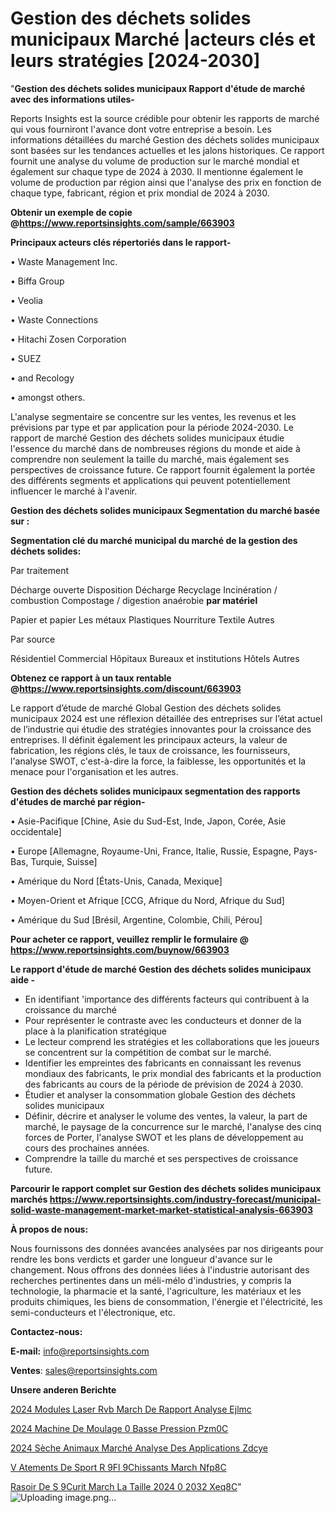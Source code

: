 # Gestion des déchets solides municipaux Marché |acteurs clés et leurs stratégies [2024-2030]

"<strong>Gestion des déchets solides municipaux Rapport d'étude de marché avec des informations utiles-</strong>

Reports Insights est la source crédible pour obtenir les rapports de marché qui vous fourniront l'avance dont votre entreprise a besoin. Les informations détaillées du marché Gestion des déchets solides municipaux sont basées sur les tendances actuelles et les jalons historiques. Ce rapport fournit une analyse du volume de production sur le marché mondial et également sur chaque type de 2024 à 2030. Il mentionne également le volume de production par région ainsi que l'analyse des prix en fonction de chaque type, fabricant, région et prix mondial de 2024 à 2030.

<strong><b>Obtenir un exemple de copie @</b></strong><a href=https://www.reportsinsights.com/sample/663903><strong><b>https://www.reportsinsights.com/sample/663903</b></strong></a>

<b>Principaux acteurs clés répertoriés dans le rapport-</b>

<b> </b>• Waste Management Inc.

• Biffa Group

• Veolia

• Waste Connections

• Hitachi Zosen Corporation

• SUEZ

• and Recology

• amongst others.

L'analyse segmentaire se concentre sur les ventes, les revenus et les prévisions par type et par application pour la période 2024-2030. Le rapport de marché Gestion des déchets solides municipaux étudie l'essence du marché dans de nombreuses régions du monde et aide à comprendre non seulement la taille du marché, mais également ses perspectives de croissance future. Ce rapport fournit également la portée des différents segments et applications qui peuvent potentiellement influencer le marché à l'avenir.

<strong>Gestion des déchets solides municipaux Segmentation du marché basée sur :</strong>

<strong> Segmentation clé du marché municipal du marché de la gestion des déchets solides: </strong>

Par traitement

Décharge ouverte
Disposition
Décharge
Recyclage
Incinération / combustion
Compostage / digestion anaérobie
<strong> par matériel </strong>

Papier et papier
Les métaux
Plastiques
Nourriture
Textile
Autres

Par source

Résidentiel
Commercial
Hôpitaux
Bureaux et institutions
Hôtels
Autres

<strong><b>Obtenez ce rapport à un taux rentable @</b></strong><a href=https://www.reportsinsights.com/discount/663903><strong><b>https://www.reportsinsights.com/discount/663903</b></strong></a>

Le rapport d’étude de marché Global Gestion des déchets solides municipaux 2024 est une réflexion détaillée des entreprises sur l’état actuel de l’industrie qui étudie des stratégies innovantes pour la croissance des entreprises. Il définit également les principaux acteurs, la valeur de fabrication, les régions clés, le taux de croissance, les fournisseurs, l'analyse SWOT, c'est-à-dire la force, la faiblesse, les opportunités et la menace pour l'organisation et les autres.

<strong>Gestion des déchets solides municipaux segmentation des rapports d'études de marché par région-</strong>

• Asie-Pacifique [Chine, Asie du Sud-Est, Inde, Japon, Corée, Asie occidentale]

• Europe [Allemagne, Royaume-Uni, France, Italie, Russie, Espagne, Pays-Bas, Turquie, Suisse]

• Amérique du Nord [États-Unis, Canada, Mexique]

• Moyen-Orient et Afrique [CCG, Afrique du Nord, Afrique du Sud]

• Amérique du Sud [Brésil, Argentine, Colombie, Chili, Pérou]

<strong>Pour acheter ce rapport, veuillez remplir le formulaire @   <a href=https://www.reportsinsights.com/buynow/663903>https://www.reportsinsights.com/buynow/663903</a></strong>

<strong>Le rapport d'étude de marché Gestion des déchets solides municipaux aide -</strong>
<ul>
  <li>En identifiant 'importance des différents facteurs qui contribuent à la croissance du marché</li>
  <li>Pour représenter le contraste avec les conducteurs et donner de la place à la planification stratégique</li>
  <li>Le lecteur comprend les stratégies et les collaborations que les joueurs se concentrent sur la compétition de combat sur le marché.</li>
  <li>Identifier les empreintes des fabricants en connaissant les revenus mondiaux des fabricants, le prix mondial des fabricants et la production des fabricants au cours de la période de prévision de 2024 à 2030.</li>
  <li>Étudier et analyser la consommation globale Gestion des déchets solides municipaux</li>
  <li>Définir, décrire et analyser le volume des ventes, la valeur, la part de marché, le paysage de la concurrence sur le marché, l'analyse des cinq forces de Porter, l'analyse SWOT et les plans de développement au cours des prochaines années.</li>
  <li>Comprendre la taille du marché et ses perspectives de croissance future.</li>
</ul>

<strong>Parcourir le rapport complet sur Gestion des déchets solides municipaux marchés <a href=https://www.reportsinsights.com/industry-forecast/municipal-solid-waste-management-market-market-statistical-analysis-663903>https://www.reportsinsights.com/industry-forecast/municipal-solid-waste-management-market-market-statistical-analysis-663903</a></strong>

<strong>À propos de nous:</strong>

Nous fournissons des données avancées analysées par nos dirigeants pour rendre les bons verdicts et garder une longueur d'avance sur le changement. Nous offrons des données liées à l'industrie autorisant des recherches pertinentes dans un méli-mélo d'industries, y compris la technologie, la pharmacie et la santé, l'agriculture, les matériaux et les produits chimiques, les biens de consommation, l'énergie et l'électricité, les semi-conducteurs et l'électronique, etc.

<strong>Contactez-nous:</strong>

<strong>E-mail:</strong> <a href=mailto:info@reportsinsights.com>info@reportsinsights.com</a>

<strong>Ventes</strong>: <a href=mailto:sales@reportsinsights.com>sales@reportsinsights.com</a>

<strong>Unsere anderen Berichte</strong>

<a href=https://www.linkedin.com/pulse/2024-modules-laser-rvb-march%C3%A9-de-rapport-analyse-ejlmc/>2024 Modules Laser Rvb March De Rapport Analyse Ejlmc</a>

<a href=https://www.linkedin.com/pulse/2024-machine-de-moulage-%C3%A0-basse-pression-pzm0c/>2024 Machine De Moulage  0 Basse Pression Pzm0C</a>

<a href=https://www.linkedin.com/pulse/2024-sèche-animaux-marché-analyse-des-applications-zdcye/>2024 Sèche Animaux Marché Analyse Des Applications Zdcye</a>

<a href=https://www.linkedin.com/pulse/v%C3%AAtements-de-sport-r%C3%A9fl%C3%A9chissants-march%C3%A9-nfp8c/>V Atements De Sport R 9Fl 9Chissants March Nfp8C</a>

<a href=https://www.linkedin.com/pulse/rasoir-de-s%C3%A9curit%C3%A9-march%C3%A9-la-taille-2024-%C3%A0-2032-xeq8c/>Rasoir De S 9Curit March La Taille 2024  0 2032 Xeq8C</a>"
![Uploading image.png…]()
